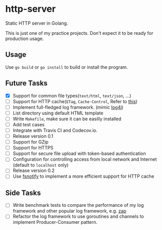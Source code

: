 # http-server

Static HTTP server in Golang.

This is just one of my practice projects. Don't expect it to be ready for production usage.

## Usage

Use `go build` or `go install` to build or install the program.

## Future Tasks

- [x] Support for common file types(`text/html`, `text/json`, ...)
- [ ] Support for HTTP cache(`ETag`, `Cache-Control`, 
      Refer to [this](https://developers.google.com/web/fundamentals/performance/optimizing-content-efficiency/http-caching))
- [ ] Implement full-fledged log framework. (mimic [log4j](http://logging.apache.org/log4j/2.x/index.html))
- [ ] List directory using default HTML template
- [ ] Write `Makefile`, make sure it can be easilly installed
- [ ] Add test cases
- [ ] Integrate with Travis CI and Codecov.io.
- [ ] Release version 0.1
- [ ] Support for GZip
- [ ] Support for HTTPS
- [ ] Support for secure file upload with token-based authentication
- [ ] Configuration for controlling access from local network and Internet (default to `localhost` only)
- [ ] Release version 0.2
- [ ] Use [fsnotify](https://github.com/fsnotify/fsnotify/) to implement a more efficient support for HTTP cache

## Side Tasks

- [ ] Write benchmark tests to compare the performance of my log framework and other popular log framework,
      e.g. [zap](https://github.com/uber-go/zap)
- [ ] Refactor the log framework to use goroutines and channels to implement Producer-Consumer pattern.
